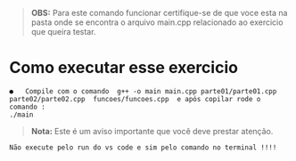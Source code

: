 > **OBS:** Para este comando funcionar certifique-se de que voce esta na pasta onde se encontra o arquivo main.cpp relacionado ao exercicio que queira testar.

# Como executar esse exercicio
    ●   Compile com o comando  g++ -o main main.cpp parte01/parte01.cpp parte02/parte02.cpp  funcoes/funcoes.cpp  e após copilar rode o comando :
    ./main


> **Nota:** Este é um aviso importante que você deve prestar atenção.

    Não execute pelo run do vs code e sim pelo comando no terminal !!!!